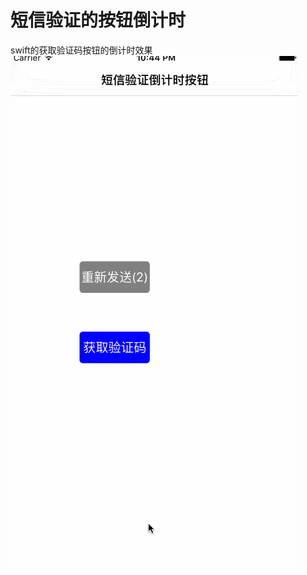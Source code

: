 # 短信验证的按钮倒计时
swift的获取验证码按钮的倒计时效果
 ![短信倒计时](https://github.com/RamboLouis/LuSMSButton/blob/master/短信倒计时.gif)
 
 
